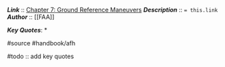 ***Link***      :: [Chapter 7: Ground Reference Maneuvers](https://www.faa.gov/sites/faa.gov/files/regulations_policies/handbooks_manuals/aviation/airplane_handbook/08_afh_ch7.pdf)
***Description***      :: `= this.link`
***Author*** :: [[FAA]]

***Key Quotes***:
* 

#source #handbook/afh

#todo :: add key quotes